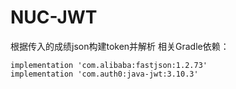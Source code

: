 # NUC-JWT
根据传入的成绩json构建token并解析
相关Gradle依赖：
```
implementation 'com.alibaba:fastjson:1.2.73'
implementation 'com.auth0:java-jwt:3.10.3'
```
